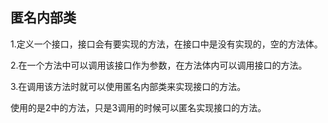 ## 匿名内部类

1.定义一个接口，接口会有要实现的方法，在接口中是没有实现的，空的方法体。

2.在一个方法中可以调用该接口作为参数，在方法体内可以调用接口的方法。

3.在调用该方法时就可以使用匿名内部类来实现接口的方法。

使用的是2中的方法，只是3调用的时候可以匿名实现接口的方法。